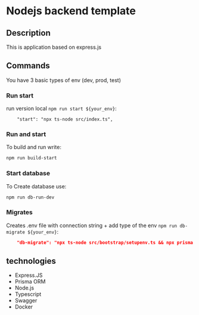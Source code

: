# Nodejs backend template

## Description
This is application based on express.js

## Commands

You have 3 basic types of env (dev, prod, test)

### Run start

run version local ```npm run start ${your_env}```:

```
    "start": "npx ts-node src/index.ts",
```

### Run and start

To build and run write:

```bash
npm run build-start
```

### Start database

To Create database use:

```bash
npm run db-run-dev
```

### Migrates

Creates .env file with connection string + add type of the env ```npm run db-migrate ${your_env}```:

```json
    "db-migrate": "npx ts-node src/bootstrap/setupenv.ts && npx prisma migrate dev --name init"
```

## technologies

- Express.JS
- Prisma ORM
- Node.js
- Typescript
- Swagger
- Docker
